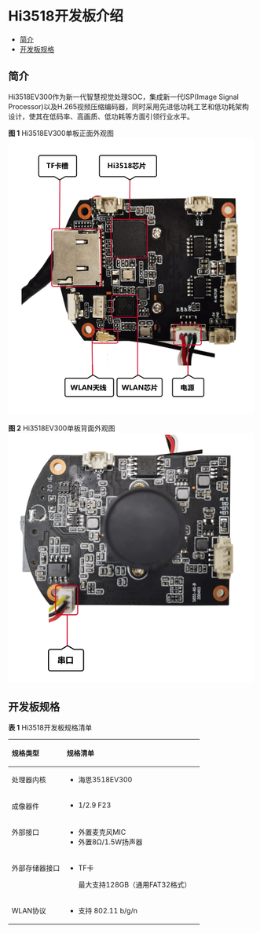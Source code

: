 # Hi3518开发板介绍<a name="ZH-CN_TOPIC_0000001174270693"></a>

-   [简介](#section14815247616)
-   [开发板规格](#section765112478446)

## 简介<a name="section14815247616"></a>

Hi3518EV300作为新一代智慧视觉处理SOC，集成新一代ISP\(Image Signal Processor\)以及H.265视频压缩编码器，同时采用先进低功耗工艺和低功耗架构设计，使其在低码率、高画质、低功耗等方面引领行业水平。

**图 1**  Hi3518EV300单板正面外观图<a name="fig73059502010"></a>  
![](figures/Hi3518EV300单板正面外观图.png "Hi3518EV300单板正面外观图")

**图 2**  Hi3518EV300单板背面外观图<a name="fig14828141713116"></a>  
![](figures/Hi3518EV300单板背面外观图.png "Hi3518EV300单板背面外观图")

## 开发板规格<a name="section765112478446"></a>

**表 1**  Hi3518开发板规格清单

<a name="t88739bdd7be845fab34087af8ab692f7"></a>
<table><thead align="left"><tr id="r7d87cdc7a09d445c824000228ae4a3b0"><th class="cellrowborder" valign="top" width="28.749999999999996%" id="mcps1.2.3.1.1"><p id="a8ea7b45c00a54e7abd826c3b2bc934dc"><a name="a8ea7b45c00a54e7abd826c3b2bc934dc"></a><a name="a8ea7b45c00a54e7abd826c3b2bc934dc"></a><strong id="b125815218314"><a name="b125815218314"></a><a name="b125815218314"></a>规格类型</strong></p>
</th>
<th class="cellrowborder" valign="top" width="71.25%" id="mcps1.2.3.1.2"><p id="aac42bd02e83846b187c02d3e976c0b09"><a name="aac42bd02e83846b187c02d3e976c0b09"></a><a name="aac42bd02e83846b187c02d3e976c0b09"></a><strong id="b1558219216311"><a name="b1558219216311"></a><a name="b1558219216311"></a>规格清单</strong></p>
</th>
</tr>
</thead>
<tbody><tr id="r9c0a0b643fd7495ab799c1eab9fbe1ec"><td class="cellrowborder" valign="top" width="28.749999999999996%" headers="mcps1.2.3.1.1 "><p id="a1a129c845a45444f9d0b7dcc3aabf4c3"><a name="a1a129c845a45444f9d0b7dcc3aabf4c3"></a><a name="a1a129c845a45444f9d0b7dcc3aabf4c3"></a>处理器内核</p>
</td>
<td class="cellrowborder" valign="top" width="71.25%" headers="mcps1.2.3.1.2 "><a name="ul12459548104218"></a><a name="ul12459548104218"></a><ul id="ul12459548104218"><li>海思3518EV300</li></ul>
</td>
</tr>
<tr id="row1527851224210"><td class="cellrowborder" valign="top" width="28.749999999999996%" headers="mcps1.2.3.1.1 "><p id="p1327911123424"><a name="p1327911123424"></a><a name="p1327911123424"></a>成像器件</p>
</td>
<td class="cellrowborder" valign="top" width="71.25%" headers="mcps1.2.3.1.2 "><a name="ul49841342134210"></a><a name="ul49841342134210"></a><ul id="ul49841342134210"><li>1/2.9 F23</li></ul>
</td>
</tr>
<tr id="r79097125b7f64c189f67ac280cdacae9"><td class="cellrowborder" valign="top" width="28.749999999999996%" headers="mcps1.2.3.1.1 "><p id="a2bf783139e304d0f9bfeefc56a55dc66"><a name="a2bf783139e304d0f9bfeefc56a55dc66"></a><a name="a2bf783139e304d0f9bfeefc56a55dc66"></a>外部接口</p>
</td>
<td class="cellrowborder" valign="top" width="71.25%" headers="mcps1.2.3.1.2 "><a name="u6a04d9aa22f6410f91bbcdaf902d0e5f"></a><a name="u6a04d9aa22f6410f91bbcdaf902d0e5f"></a><ul id="u6a04d9aa22f6410f91bbcdaf902d0e5f"><li>外置麦克风MIC</li><li>外置8Ω/1.5W扬声器</li></ul>
</td>
</tr>
<tr id="r785d104d71f6426aa9aab25d14a7581b"><td class="cellrowborder" valign="top" width="28.749999999999996%" headers="mcps1.2.3.1.1 "><p id="a59fb5f9ca2004dd2abeb636b2d4c04fa"><a name="a59fb5f9ca2004dd2abeb636b2d4c04fa"></a><a name="a59fb5f9ca2004dd2abeb636b2d4c04fa"></a>外部存储器接口</p>
</td>
<td class="cellrowborder" valign="top" width="71.25%" headers="mcps1.2.3.1.2 "><a name="u8f323b7322a14e109e2937b9660af0c4"></a><a name="u8f323b7322a14e109e2937b9660af0c4"></a><ul id="u8f323b7322a14e109e2937b9660af0c4"><li>TF卡<p id="p167481654192716"><a name="p167481654192716"></a><a name="p167481654192716"></a>最大支持128GB（通用FAT32格式）</p>
</li></ul>
</td>
</tr>
<tr id="rae3f8ef812894db3951e01b4a1b85438"><td class="cellrowborder" valign="top" width="28.749999999999996%" headers="mcps1.2.3.1.1 "><p id="a81cd5d5655a44c4cbfc0a35b9f65450a"><a name="a81cd5d5655a44c4cbfc0a35b9f65450a"></a><a name="a81cd5d5655a44c4cbfc0a35b9f65450a"></a>WLAN协议</p>
</td>
<td class="cellrowborder" valign="top" width="71.25%" headers="mcps1.2.3.1.2 "><a name="ul1311935314215"></a><a name="ul1311935314215"></a><ul id="ul1311935314215"><li>支持 802.11 b/g/n</li></ul>
</td>
</tr>
</tbody>
</table>

